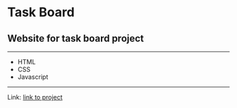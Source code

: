 # Task Board
## Website for task board project
---
- HTML
- CSS
- Javascript
---
Link: [link to project]()